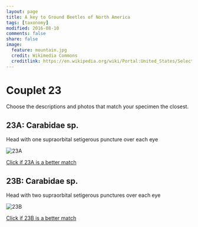 ```yaml
---
layout: page
title: A key to Ground Beetles of North America
tags: [taxonomy]
modified: 2016-08-10
comments: false
share: false
image:
  feature: mountain.jpg
  credit: Wikimedia Commons
  creditlink: https://en.wikipedia.org/wiki/Portal:United_States/Selected_panorama#/media/File:Mount_Ellinor,_Mount_Washington_Panorama.jpg
---
```


# Couplet 23


Choose the descriptions and photos that match your specimen the closest. 

## 23A: Carabidae sp. 

Head with one supraorbital setigerous puncture over each eye

![23A](//klevan.github.io/images/keyfigs/Key1_23_23A.png)

[Click if 23A is a better match](//klevan.github.io/dynamicTaxonomy/Key1_24)


## 23B: Carabidae sp. 

Head with two supraorbital setigerous punctures over each eye

![23B](//klevan.github.io/images/keyfigs/Key1_23_23B.png)

[Click if 23B is a better match](//klevan.github.io/dynamicTaxonomy/Key1_33)

